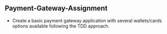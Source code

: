 ## Payment-Gateway-Assignment
 - Create a basic payment gateway application with several wallets/cards options available following the TDD approach.
